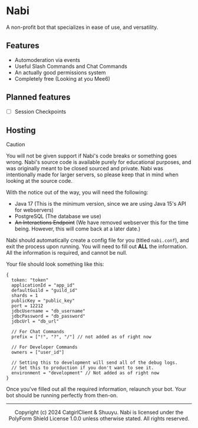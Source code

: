 # Nabi
A non-profit bot that specializes in ease of use, and versatility.

## Features
* Automoderation via events
* Useful Slash Commands and Chat Commands
* An actually good permissions system
* Completely free (Looking at you Mee6)

## Planned features
* [ ] Session Checkpoints

## Hosting
> [!CAUTION]
> You will not be given support if Nabi's code breaks or something goes wrong. Nabi's source code is available purely for 
> educational purposes, and was originally meant to be closed sourced and private. Nabi was intentionally made for
> larger servers, so please keep that in mind when looking at the source code.

With the notice out of the way, you will need the following: 
* Java 17 (This is the minimum version, since we are using Java 15's API for webservers)
* PostgreSQL (The database we use)
* ~~An Interactions Endpoint~~ (We have removed webserver this for the time being. However, this will come back at a later date.)

Nabi should automatically create a config file for you (titled ``nabi.conf``), and exit the process upon running. You will need to 
fill out **ALL** the information. All the information is required, and cannot be null.

Your file should look something like this: 

```hocon
{
  token: "token"
  applicationId = "app_id"
  defaultGuild = "guild_id"
  shards = 1 
  publicKey = "public_key"
  port = 12212
  jdbcUsername = "db_username"
  jdbcPassword = "db_password"
  jdbcUrl = "db_url"
  
  // For Chat Commands
  prefix = ["!", "?", "/"] // not added as of right now
  
  // For Developer Commands
  owners = ["user_id"]
  
  // Setting this to development will send all of the debug logs.
  // Set this to production if you don't want to see it.
  environment = "development" // Not added as of right now
}
```

Once you've filled out all the required information, relaunch your bot. Your bot should be running perfectly from then-on.

___
<p style="text-align: center">
    Copyright (c) 2024 CatgirlClient & Shuuyu. Nabi is licensed under the PolyForm Shield License 1.0.0 unless otherwise stated. All rights reserved.
</p>
